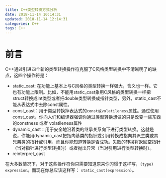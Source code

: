 ```yaml
---
title: C++类型转换方式分析
date: 2018-11-14 10:14:31
updated: 2018-11-14 12:14:31
categories: C++
tags: C++
---
```


# 前言

C++通过引进四个新的类型转换操作符克服了C风格类型转换中不清晰明了的缺点，这四个操作符是：

- static_cast: 在功能上基本上与C风格的类型转换一样强大，含义也一样。它也有功能上限制。比如，不能用static_cast象用C风格的类型转换一样把struct转换成int类型或者把double类型转换成指针类型，另外，static_cast不能从表达式中去除const属性。
- const_cast：用于类型转换掉表达式的`const或volatileness`属性。通过使用const_cast，你向人们和编译器强调你通过类型转换想做的只是改变一些东西的constness 或者 volatileness属性
- dynamic_cast：用于安全地沿着类的继承关系向下进行类型转换。这就是说，你能用dynamic_cast把指向基类的指针或引用转换成指向其派生类或其兄弟类的指针或引用，而且你能知道转换是否成功。失败的转换将返回空指针（当对指针进行类型转换时）或者抛出异常（当对引用进行类型转换时）。
- reinterpret_cast

在大多数情况下，对于这些操作符你只需要知道原来你习惯于这样写，`(type) expression`。而现在你总应该这样写： `static_cast(expression)`。